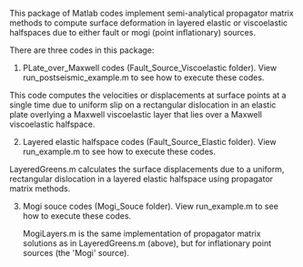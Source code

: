 This package of Matlab codes implement semi-analytical propagator matrix methods to compute surface deformation in layered elastic or viscoelastic halfspaces due to either fault or mogi (point inflationary) sources. 

There are three codes in this package:

1. PLate_over_Maxwell codes (Fault_Source_Viscoelastic folder). View run_postseismic_example.m to see how to execute these codes.

This code computes the velocities or displacements at surface points at a single time due to uniform slip
  on a rectangular dislocation in an elastic plate overlying a Maxwell
  viscoelastic layer that lies over a Maxwell viscoelastic halfspace. 

  2. Layered elastic halfspace codes (Fault_Source_Elastic folder). View run_example.m to see how to execute these codes.

  LayeredGreens.m calculates the surface displacements due to a uniform, rectangular dislocation in a layered
  elastic halfspace using propagator matrix methods.

  3. Mogi souce codes (Mogi_Souce folder). View run_example.m to see how to execute these codes.

     MogiLayers.m is the same implementation of propagator matrix solutions as in LayeredGreens.m (above), but for inflationary point sources (the 'Mogi' source).
     
